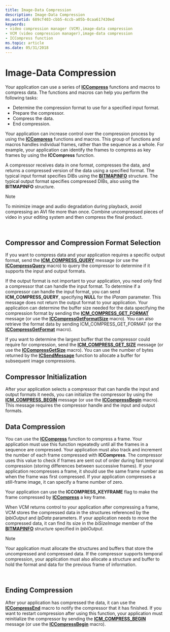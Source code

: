 ```yaml
---
title: Image-Data Compression
description: Image-Data Compression
ms.assetid: 689cf403-cbb5-4ccb-a05b-0caa617430ed
keywords:
- video compression manager (VCM),image-data compression
- VCM (video compression manager),image-data compression
- ICCompress function
ms.topic: article
ms.date: 05/31/2018
---
```


# Image-Data Compression

Your application can use a series of [**ICCompress**](/windows/desktop/api/Vfw/nf-vfw-iccompress) functions and macros to compress data. The functions and macros can help you perform the following tasks:

-   Determine the compression format to use for a specified input format.
-   Prepare the compressor.
-   Compress the data.
-   End compression.

Your application can increase control over the compression process by using the [**ICCompress**](/windows/desktop/api/Vfw/nf-vfw-iccompress) functions and macros. This group of functions and macros handles individual frames, rather than the sequence as a whole. For example, your application can identify the frames to compress as key frames by using the **ICCompress** function.

A compressor receives data in one format, compresses the data, and returns a compressed version of the data using a specified format. The typical input format specifies DIBs using the [**BITMAPINFO**](https://docs.microsoft.com/windows/win32/api/wingdi/ns-wingdi-bitmapinfo) structure. The typical output format specifies compressed DIBs, also using the **BITMAPINFO** structure.

> [!Note]  
> To minimize image and audio degradation during playback, avoid compressing an AVI file more than once. Combine uncompressed pieces of video in your editing system and then compress the final product.

 

## Compressor and Compression Format Selection

If you want to compress data and your application requires a specific output format, send the [**ICM\_COMPRESS\_QUERY**](icm-compress-query.md) message (or use the [**ICCompressQuery**](/windows/desktop/api/Vfw/nf-vfw-iccompressquery) macro) to query the compressor to determine if it supports the input and output formats.

If the output format is not important to your application, you need only find a compressor that can handle the input format. To determine if a compressor can handle the input format, you can send **ICM\_COMPRESS\_QUERY**, specifying **NULL** for the *lParam* parameter. This message does not return the output format to your application. Your application can determine the buffer size needed for the data specifying the compression format by sending the [**ICM\_COMPRESS\_GET\_FORMAT**](icm-compress-get-format.md) message (or use the [**ICCompressGetFormatSize**](/windows/desktop/api/Vfw/nf-vfw-iccompressgetformatsize) macro). You can also retrieve the format data by sending ICM\_COMPRESS\_GET\_FORMAT (or the [**ICCompressGetFormat**](/windows/desktop/api/Vfw/nf-vfw-iccompressgetformat) macro).

If you want to determine the largest buffer that the compressor could require for compression, send the [**ICM\_COMPRESS\_GET\_SIZE**](icm-compress-get-size.md) message (or use the [**ICCompressGetSize**](/windows/desktop/api/Vfw/nf-vfw-iccompressgetsize) macro). You can use the number of bytes returned by the [**ICSendMessage**](/windows/desktop/api/Vfw/nf-vfw-icsendmessage) function to allocate a buffer for subsequent image compressions.

## Compressor Initialization

After your application selects a compressor that can handle the input and output formats it needs, you can initialize the compressor by using the [**ICM\_COMPRESS\_BEGIN**](icm-compress-begin.md) message (or use the [**ICCompressBegin**](/windows/desktop/api/Vfw/nf-vfw-iccompressbegin) macro). This message requires the compressor handle and the input and output formats.

## Data Compression

You can use the [**ICCompress**](/windows/desktop/api/Vfw/nf-vfw-iccompress) function to compress a frame. Your application must use this function repeatedly until all the frames in a sequence are compressed. Your application must also track and increment the number of each frame compressed with **ICCompress**. The compressor uses this value to check if frames are sent out of order during fast temporal compression (storing differences between successive frames). If your application recompresses a frame, it should use the same frame number as when the frame was first compressed. If your application compresses a still-frame image, it can specify a frame number of zero.

Your application can use the **ICCOMPRESS\_KEYFRAME** flag to make the frame compressed by [**ICCompress**](/windows/desktop/api/Vfw/nf-vfw-iccompress) a key frame.

When VCM returns control to your application after compressing a frame, VCM stores the compressed data in the structures referenced by the *lpbiOutput* and *lpData* parameters. If your application needs to move the compressed data, it can find its size in the *biSizeImage* member of the [**BITMAPINFO**](https://docs.microsoft.com/windows/win32/api/wingdi/ns-wingdi-bitmapinfo) structure specified in *lpbiOutput*.

> [!Note]  
> Your application must allocate the structures and buffers that store the uncompressed and compressed data. If the compressor supports temporal compression, your application must also allocate a structure and buffer to hold the format and data for the previous frame of information.

 

## Ending Compression

After your application has compressed the data, it can use the [**ICCompressEnd**](/windows/desktop/api/Vfw/nf-vfw-iccompressend) macro to notify the compressor that it has finished. If you want to restart compression after using this function, your application must reinitialize the compressor by sending the [**ICM\_COMPRESS\_BEGIN**](icm-compress-begin.md) message (or use the [**ICCompressBegin**](/windows/desktop/api/Vfw/nf-vfw-iccompressbegin) macro).

 

 




